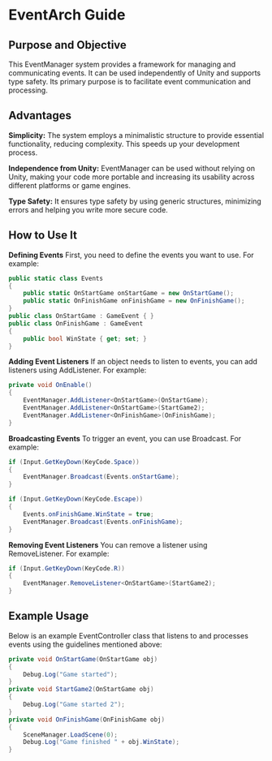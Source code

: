 # EventArch Guide

## Purpose and Objective

This EventManager system provides a framework for managing and communicating events. It can be used independently of
Unity and supports type safety. Its primary purpose is to facilitate event communication and processing.

## Advantages

**Simplicity:** The system employs a minimalistic structure to provide essential functionality, reducing complexity.
This speeds up your development process.

**Independence from Unity:** EventManager can be used without relying on Unity, making your code more portable and
increasing its usability across different platforms or game engines.

**Type Safety:** It ensures type safety by using generic structures, minimizing errors and helping you write more secure
code.

## How to Use It

**Defining Events**
First, you need to define the events you want to use. For example:

``` csharp 
public static class Events
{
    public static OnStartGame onStartGame = new OnStartGame();
    public static OnFinishGame onFinishGame = new OnFinishGame();
}
public class OnStartGame : GameEvent { }
public class OnFinishGame : GameEvent
{
    public bool WinState { get; set; }
}
```

**Adding Event Listeners**
If an object needs to listen to events, you can add listeners using AddListener. For example:

``` csharp 
private void OnEnable()
{
    EventManager.AddListener<OnStartGame>(OnStartGame);
    EventManager.AddListener<OnStartGame>(StartGame2);
    EventManager.AddListener<OnFinishGame>(OnFinishGame);
}
```

**Broadcasting Events**
To trigger an event, you can use Broadcast. For example:

``` csharp 
if (Input.GetKeyDown(KeyCode.Space))
{
    EventManager.Broadcast(Events.onStartGame);
}

if (Input.GetKeyDown(KeyCode.Escape))
{
    Events.onFinishGame.WinState = true;
    EventManager.Broadcast(Events.onFinishGame);
}

```

**Removing Event Listeners**
You can remove a listener using RemoveListener. For example:

``` csharp 
if (Input.GetKeyDown(KeyCode.R))
{
    EventManager.RemoveListener<OnStartGame>(StartGame2);
}
```

## Example Usage

Below is an example EventController class that listens to and processes events using the guidelines mentioned above:

``` csharp 
private void OnStartGame(OnStartGame obj)
{
    Debug.Log("Game started");
}
private void StartGame2(OnStartGame obj)
{
    Debug.Log("Game started 2");
}
private void OnFinishGame(OnFinishGame obj)
{
    SceneManager.LoadScene(0);
    Debug.Log("Game finished " + obj.WinState);
}
```
